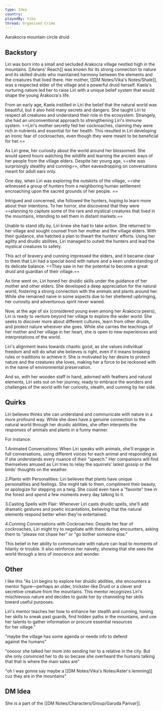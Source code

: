 ```yaml
---
type: Idea
country: 
playedBy: Vika
thread: Organised Crime
---
```


Aarakocra mountain circle druid


## Backstory

Liri was born into a small and secluded Arakocra village nestled high in the mountains. [[Avians' Reach]] was known for its strong connection to nature and its skilled druids who maintained harmony between the elements and the creatures that lived there. Her mother, [[DM Notes/Vika's Notes/Shale]], was a respected elder of the village and a powerful druid herself. Kaela's nurturing nature led her to raise Liri with a unique belief system that would shape the young Arakocra's life.

From an early age, Kaela instilled in Liri the belief that the natural world was beautiful, but it also held many secrets and dangers. She taught Liri to respect all creatures and understand their role in the ecosystem. Strangely, she had an unconventional approach to strengthening Liri's immune system. ==Liri's mother secretly fed her cockroaches, claiming they were rich in nutrients and essential for her health. This resulted in Liri developing an ironic fear of cockroaches, even though they were meant to be beneficial for her.==

As Liri grew, her curiosity about the world around her blossomed. She would spend hours watching the wildlife and learning the ancient ways of her people from the village elders. Despite her young age, ==she was surprisingly stealthy and cunning==, often eavesdropping on conversations meant for adult ears only.

One day, when Liri was exploring the outskirts of the village, ==she witnessed a group of hunters from a neighboring human settlement encroaching upon the sacred grounds of her people. ==

Intrigued and concerned, she followed the hunters, hoping to learn more about their intentions. To her horror, she discovered that they were ==planning to capture some of the rare and mystical creatures that lived in the mountains, intending to sell them in distant markets.==

Unable to stand idly by, Liri knew she had to take action. She returned to her village and sought counsel from her mother and the village elders. With their guidance, she hatched a plan to thwart the hunters' efforts. Using her agility and druidic abilities, Liri managed to outwit the hunters and lead the mystical creatures to safety.

This act of bravery and cunning impressed the elders, and it became clear to them that Liri had a special bond with nature and a keen understanding of its delicate balance. ==They saw in her the potential to become a great druid and guardian of their village.==

As time went on, Liri honed her druidic skills under the guidance of her mother and other elders. She developed a deep appreciation for the natural world, fostering a strong connection with the animals and plants around her. While she remained naive in some aspects due to her sheltered upbringing, her curiosity and adventurous spirit never waned.

Now, at the age of six (considered young even among her Arakocra peers), Liri is ready to venture beyond her village to explore the wider world. She seeks to discover more about different cultures, learn from other druids, and protect nature wherever she goes. While she carries the teachings of her mother and her village in her heart, she is open to new experiences and interpretations of the world.

Liri's alignment leans towards chaotic good, as she values individual freedom and will do what she believes is right, even if it means breaking rules or traditions to achieve it. She is motivated by her desire to protect nature and the creatures she loves, making her a force to be reckoned with in the name of environmental preservation.

And so, with her wooden staff in hand, adorned with feathers and natural elements, Liri sets out on her journey, ready to embrace the wonders and challenges of the world with her curiosity, stealth, and cunning by her side.



## Quirks

Liri believes thinks she can understand and communicate with nature in a more profound way. While she does have a genuine connection to the natural world through her druidic abilities, she often interprets the responses of animals and plants in a funny manner.

For instance:

1.Animated Conversations: When Liri speaks with animals, she'll engage in full conversations, using different voices for each animal and responding as if she understands every nuance of their "speech." Her companions will find themselves amused as Liri tries to relay the squirrels' latest gossip or the birds' thoughts on the weather.

2.Plants with Personalities: Liri believes that plants have unique personalities and feelings. She might talk to them, compliment their beauty, or apologize for stepping on a twig. She could even have a "favorite" tree in the forest and spend a few moments every day talking to it.

3.Casting Spells with Flair: Whenever Liri casts druidic spells, she'll add dramatic gestures and poetic incantations, believing that the natural elements respond better when they're entertained.

4.Cunning Conversations with Cockroaches: Despite her fear of cockroaches, Liri might try to negotiate with them during encounters, asking them to "please not chase her" or "go bother someone else."

This belief in her ability to communicate with nature can lead to moments of hilarity or trouble. It also reinforces her naivety, showing that she sees the world through a lens of innocence and wonder.


## Other

I like this "As Liri begins to explore her druidic abilities, she encounters a mentor figure—perhaps an older, trickster-like Druid or a clever and secretive creature from the mountains. This mentor recognizes Liri's mischievous nature and decides to guide her by channeling her skills toward useful purposes.

Liri's mentor teaches her how to enhance her stealth and cunning, honing her skills to sneak past guards, find hidden paths in the mountains, and use her talents to gather information or procure essential resources for her village."

"maybe the village has some agenda or needs info to defend against the humans"

"ooooor she talked her mom into sending her to a relative in the city. But she only convinced her to do so becase she overheard the humans talking that that is where the main sales are"

"oh I was gonna say maybe a [[DM Notes/Vika's Notes/Aster's lemming]] cuz they are in the mountains"

## DM Idea

She is a part of the [[DM Notes/Characters/Group/Garuda Parivar]].